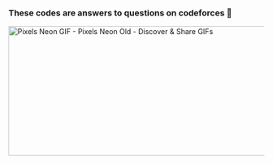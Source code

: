 ### These codes are answers to questions on codeforces :thinking:

 <img src="https://media.tenor.com/3bTxZ4HdrysAAAAC/pixels-neon.gif" jsaction="load:XAeZkd;" jsname="HiaYvf" class="n3VNCb KAlRDb" alt="Pixels Neon GIF - Pixels Neon Old - Discover & Share GIFs" data-noaft="1" style="width: 550px; height: 254.333px; margin: 0px;">
